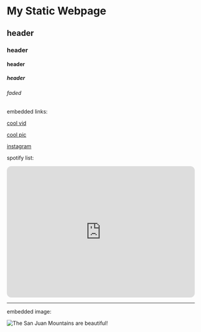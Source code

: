 # My Static Webpage

## header

### header

#### header

##### header

###### faded


embedded links:

<a href="https://www.youtube.com/watch?v=ubQBa7DnuMI&list=FLqFZDMHNG5qcJbFnSycYg3w&index=7">cool vid</a> 

<a href="https://uploads2.wikiart.org/images/m-c-escher.jpg!Portrait.jpg">cool pic</a> 

<a href="https://www.instagram.com/teezknees/">instagram</a>

spotify list:

<iframe style="border-radius:12px" src="https://open.spotify.com/embed/playlist/6tT2C1kZVZZX4m4a8opQE1?utm_source=generator" width="100%" height="352" frameBorder="0" allowfullscreen="" allow="autoplay; clipboard-write; encrypted-media; fullscreen; picture-in-picture" loading="lazy"></iframe>

***

embedded image:

![The San Juan Mountains are beautiful!](https://uploads2.wikiart.org/images/m-c-escher.jpg!Portrait.jpg "San Juan Mountains")
